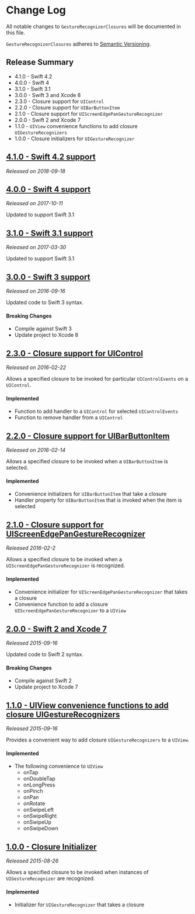 # Change Log

All notable changes to `GestureRecognizerClosures` will be documented in this file.

`GestureRecognizerClosures` adheres to [Semantic Versioning](http://semver.org/).

## Release Summary
- 4.1.0 - Swift 4.2
- 4.0.0 - Swift 4
- 3.1.0 - Swift 3.1
- 3.0.0 - Swift 3 and Xcode 8
- 2.3.0 - Closure support for `UIControl`
- 2.2.0 - Closure support for `UIBarButtonItem`
- 2.1.0 - Closure support for `UIScreenEdgePanGestureRecognizer`
- 2.0.0 - Swift 2 and Xcode 7
- 1.1.0 - `UIView` convenience functions to add closure `UIGestureRecognizers`
- 1.0.0 - Closure initializers for `UIGestureRecognizer`

## [4.1.0 - Swift 4.2 support](https://github.com/marcbaldwin/GestureRecognizerClosures/releases/tag/4.1.0)
*Released on 2018-09-18*

## [4.0.0 - Swift 4 support](https://github.com/marcbaldwin/GestureRecognizerClosures/releases/tag/4.0.0)
*Released on 2017-10-11*

Updated to support Swift 3.1

## [3.1.0 - Swift 3.1 support](https://github.com/marcbaldwin/GestureRecognizerClosures/releases/tag/3.1.0)
*Released on 2017-03-30*

Updated to support Swift 3.1

## [3.0.0 - Swift 3 support](https://github.com/marcbaldwin/GestureRecognizerClosures/releases/tag/3.0.0)
*Released on 2016-09-16*

Updated code to Swift 3 syntax.

#### Breaking Changes
- Compile against Swift 3
- Update project to Xcode 8

## [2.3.0 - Closure support for UIControl](https://github.com/marcbaldwin/GestureRecognizerClosures/releases/tag/2.3.0)
*Released on 2016-02-22*

Allows a specified closure to be invoked for particular `UIControlEvents` on a `UIControl`.

#### Implemented
- Function to add handler to a `UIControl` for selected `UIControlEvents`
- Function to remove handler from a `UIControl`

## [2.2.0 - Closure support for UIBarButtonItem](https://github.com/marcbaldwin/GestureRecognizerClosures/releases/tag/2.2.0)
*Released on 2016-02-14*

Allows a specified closure to be invoked when a `UIBarButtonItem` is selected.

#### Implemented
- Convenience initializers for `UIBarButtonItem` that take a closure
- Handler property for `UIBarButtonItem` that is invoked when the item is selected

## [2.1.0 - Closure support for UIScreenEdgePanGestureRecognizer](https://github.com/marcbaldwin/GestureRecognizerClosures/releases/tag/2.1.0)
*Released 2016-02-2*

Allows a specified closure to be invoked when a `UIScreenEdgePanGestureRecognizer` is recognized.

#### Implemented
- Convenience initializer for `UIScreenEdgePanGestureRecognizer` that takes a closure
- Convenience function to add a closure `UIScreenEdgePanGestureRecognizer` to a `UIView`

## [2.0.0 - Swift 2 and Xcode 7](https://github.com/marcbaldwin/GestureRecognizerClosures/releases/tag/2.0.0)
*Released 2015-09-16*

Updated code to Swift 2 syntax.

#### Breaking Changes
- Compile against Swift 2
- Update project to Xcode 7

## [1.1.0 - UIView convenience functions to add closure UIGestureRecognizers](https://github.com/marcbaldwin/GestureRecognizerClosures/releases/tag/1.1.0)
*Released 2015-09-16*

Provides a convenient way to add closure `UIGestureRecognizers` to a `UIView`.

#### Implemented
- The following convenience to `UIView`
  - onTap
  - onDoubleTap
  - onLongPress
  - onPinch
  - onPan
  - onRotate
  - onSwipeLeft
  - onSwipeRight
  - onSwipeUp
  - onSwipeDown

## [1.0.0 - Closure Initializer](https://github.com/marcbaldwin/GestureRecognizerClosures/releases/tag/1.0.0)
*Released 2015-08-26*

Allows a specified closure to be invoked when instances of `UIGestureRecognizer` are recognized.

#### Implemented
- Initializer for `UIGestureRecognizer` that takes a closure
